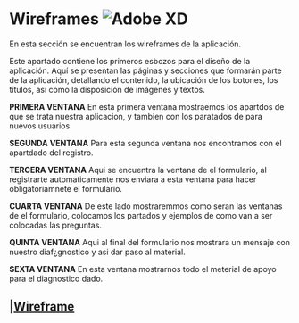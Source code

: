 # Wireframes  ![Adobe XD](https://img.shields.io/badge/Adobe%20XD-470137?style=for-the-badge&logo=Adobe%20XD&logoColor=#FF61F6)
En esta sección se encuentran los wireframes de la aplicación.

Este apartado contiene los primeros esbozos para el diseño de la aplicación. Aquí se presentan las páginas y secciones que formarán parte de la aplicación, detallando el contenido, la ubicación de los botones, los títulos, así como la disposición de imágenes y textos.

**PRIMERA VENTANA**
En esta primera ventana mostraemos los apartdos de que se trata nuestra aplicacion, y tambien con los paratados de para nuevos usuarios. 

**SEGUNDA VENTANA**
Para esta segunda ventana nos encontramos con el apartdado del registro.

**TERCERA VENTANA**
Aqui se encuentra la ventana de el formulario, al registrarte automaticamente nos enviara a esta ventana para hacer obligatoriamnete el formulario.

**CUARTA VENTANA**
De este lado mostraremmos como seran las ventanas de el formulario, colocamos los partados y ejemplos de como van a ser colocadas las preguntas.

**QUINTA VENTANA**
Aqui al final del formulario nos mostrara un mensaje con nuestro diaf¿gnostico y asi dar paso al material.

**SEXTA VENTANA**
En esta ventana mostrarnos todo el meterial de apoyo para el diagnostico dado.



|[Wireframe](/FrontEnd/Assets/Wireframes.pdf)
---


